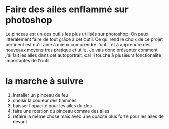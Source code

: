 

# Faire des ailes enflammé sur photoshop

Le pinceau est un des outils les plus utilisés sur photoshop. On peux littéralement faire de tout grâce à cet outil. Ce qui rend le choix de ce projet pertinent est qu'il aide à mieux comprendre l'outil, et à apprendre des nouveaux moyens très pratique et utile. Je vais donc présenter comment j'ai fait les ailes dans cet autoportrait, car il touche à plusieurs fonctionalité importantes de l'outil


# la marche à suivre
1. Installer un pinceau de feu
2. choisir la  couleur des flammes
3. baisser l'opacité pour les ailes du dos
4. faire une rotation du pinceau comme des ailes
5. refaire la même chose mais avec une opacité plus forte pour les ailes de devant

